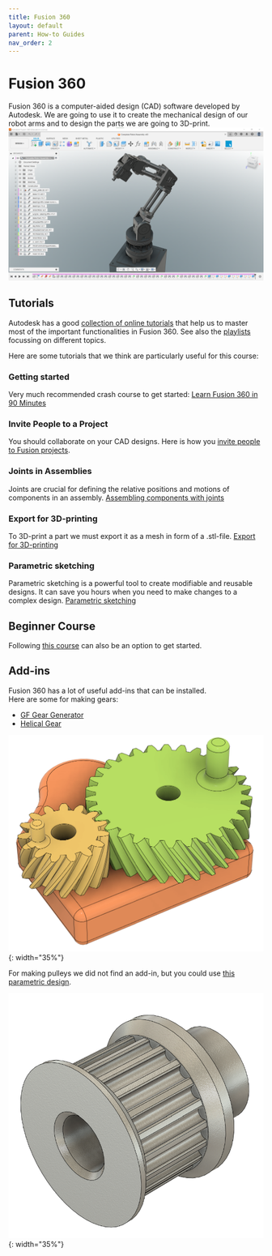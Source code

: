 ```yaml
---
title: Fusion 360
layout: default
parent: How-to Guides
nav_order: 2
---
```


# Fusion 360 
Fusion 360 is a computer-aided design (CAD) software developed by Autodesk. We are going to use it to create the mechanical design of our robot arms and to design the parts we are going to 3D-print.
![Fusion 360](../../assets/images/fusion360.png)
## Tutorials
Autodesk has a good [collection of online tutorials](https://www.autodesk.com/learn/catalog/product%257Cmicrolearning/Fusion%257Ctutorials) that help us to master most of the important functionalities in Fusion 360. See also the [playlists](https://www.autodesk.com/learn/catalog/product%257Cmicrolearning/Fusion%257Ccuratedlist) focussing on different topics.

Here are some tutorials that we think are particularly useful for this course:

### Getting started
Very much recommended crash course to get started: [Learn Fusion 360 in 90 Minutes](https://www.autodesk.com/certification/learn/course/learn-fusion-360-in-90-minutes)

### Invite People to a Project
You should collaborate on your CAD designs. Here is how you [invite people to Fusion projects](https://help.autodesk.com/view/fusion360/ENU/?guid=FT-ROLES-FOLDER-LEVEL). 

### Joints in Assemblies
Joints are crucial for defining the relative positions and motions of components in an assembly. [Assembling components with joints](https://www.autodesk.com/learn/ondemand/curated/creating-assemblies/16KmLVIFUJnyTx3tUGAqcB)

### Export for 3D-printing
To 3D-print a part we must export it as a mesh in form of a .stl-file. [Export for 3D-printing](https://www.autodesk.com/certification/learn/module/exporting-for-3d-printing)

### Parametric sketching
Parametric sketching is a powerful tool to create modifiable and reusable designs. It can save you hours when you need to make changes to a complex design. [Parametric sketching](https://www.autodesk.com/learn/ondemand/curated/sketch-basics/5kns5wSM7JU0YhJlkDebCO)

## Beginner Course
Following [this course](https://help.autodesk.com/view/fusion360/ENU/courses/) can also be an option to get started.

## Add-ins
Fusion 360 has a lot of useful add-ins that can be installed.  
Here are some for making gears:

- [GF Gear Generator](https://apps.autodesk.com/FUSION/en/Detail/Index?id=1236778940008086660&appLang=en&os=Win64)
- [Helical Gear](https://apps.autodesk.com/FUSION/en/Detail/Index?id=9029586664984391977&os=Win64&appLang=en)

![Gear](../../assets/images/gear_example.png){: width="35%"}

For making pulleys we did not find an add-in, but you could use [this parametric design](https://grabcad.com/library/parametric-gt2-pulley-1).

![Pulley](../../assets/images/pulley_example.png){: width="35%"}